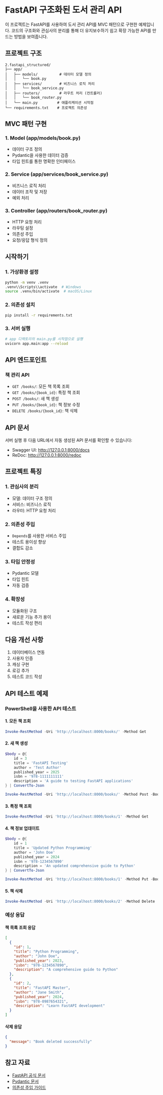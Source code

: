 # FastAPI 구조화된 도서 관리 API

이 프로젝트는 FastAPI를 사용하여 도서 관리 API를 MVC 패턴으로 구현한 예제입니다. 코드의 구조화와 관심사의 분리를 통해 더 유지보수하기 쉽고 확장 가능한 API를 만드는 방법을 보여줍니다.

## 프로젝트 구조

```
2.fastapi_structured/
├── app/
│   ├── models/          # 데이터 모델 정의
│   │   └── book.py
│   ├── services/        # 비즈니스 로직 처리
│   │   └── book_service.py
│   ├── routers/         # 라우트 처리 (컨트롤러)
│   │   └── book_router.py
│   └── main.py         # 애플리케이션 시작점
└── requirements.txt    # 프로젝트 의존성
```

## MVC 패턴 구현

### 1. Model (app/models/book.py)
- 데이터 구조 정의
- Pydantic을 사용한 데이터 검증
- 타입 힌트를 통한 명확한 인터페이스

### 2. Service (app/services/book_service.py)
- 비즈니스 로직 처리
- 데이터 조작 및 저장
- 예외 처리

### 3. Controller (app/routers/book_router.py)
- HTTP 요청 처리
- 라우팅 설정
- 의존성 주입
- 요청/응답 형식 정의

## 시작하기

### 1. 가상환경 설정
```bash
python -m venv .venv
.venv\\Scripts\\activate  # Windows
source .venv/bin/activate  # macOS/Linux
```

### 2. 의존성 설치
```bash
pip install -r requirements.txt
```

### 3. 서버 실행
```bash
# app 디렉토리의 main.py를 시작점으로 실행
uvicorn app.main:app --reload
```

## API 엔드포인트

### 책 관리 API
- `GET /books/`: 모든 책 목록 조회
- `GET /books/{book_id}`: 특정 책 조회
- `POST /books/`: 새 책 생성
- `PUT /books/{book_id}`: 책 정보 수정
- `DELETE /books/{book_id}`: 책 삭제

## API 문서
서버 실행 후 다음 URL에서 자동 생성된 API 문서를 확인할 수 있습니다:
- Swagger UI: http://127.0.0.1:8000/docs
- ReDoc: http://127.0.0.1:8000/redoc

## 프로젝트 특징

### 1. 관심사의 분리
- 모델: 데이터 구조 정의
- 서비스: 비즈니스 로직
- 라우터: HTTP 요청 처리

### 2. 의존성 주입
- `Depends`를 사용한 서비스 주입
- 테스트 용이성 향상
- 결합도 감소

### 3. 타입 안정성
- Pydantic 모델
- 타입 힌트
- 자동 검증

### 4. 확장성
- 모듈화된 구조
- 새로운 기능 추가 용이
- 테스트 작성 편리

## 다음 개선 사항
1. 데이터베이스 연동
2. 사용자 인증
3. 캐싱 구현
4. 로깅 추가
5. 테스트 코드 작성

## API 테스트 예제

### PowerShell을 사용한 API 테스트

#### 1. 모든 책 조회
```powershell
Invoke-RestMethod -Uri 'http://localhost:8000/books/' -Method Get
```

#### 2. 새 책 생성
```powershell
$body = @{
    id = 3
    title = 'FastAPI Testing'
    author = 'Test Author'
    published_year = 2025
    isbn = '978-1111111111'
    description = 'A guide to testing FastAPI applications'
} | ConvertTo-Json

Invoke-RestMethod -Uri 'http://localhost:8000/books/' -Method Post -Body $body -ContentType 'application/json'
```

#### 3. 특정 책 조회
```powershell
Invoke-RestMethod -Uri 'http://localhost:8000/books/1' -Method Get
```

#### 4. 책 정보 업데이트
```powershell
$body = @{
    id = 1
    title = 'Updated Python Programming'
    author = 'John Doe'
    published_year = 2024
    isbn = '978-1234567890'
    description = 'An updated comprehensive guide to Python'
} | ConvertTo-Json

Invoke-RestMethod -Uri 'http://localhost:8000/books/1' -Method Put -Body $body -ContentType 'application/json'
```

#### 5. 책 삭제
```powershell
Invoke-RestMethod -Uri 'http://localhost:8000/books/2' -Method Delete
```

### 예상 응답

#### 책 목록 조회 응답
```json
[
  {
    "id": 1,
    "title": "Python Programming",
    "author": "John Doe",
    "published_year": 2023,
    "isbn": "978-1234567890",
    "description": "A comprehensive guide to Python"
  },
  {
    "id": 2,
    "title": "FastAPI Master",
    "author": "Jane Smith",
    "published_year": 2024,
    "isbn": "978-0987654321",
    "description": "Learn FastAPI development"
  }
]
```

#### 삭제 응답
```json
{
  "message": "Book deleted successfully"
}
```

## 참고 자료
- [FastAPI 공식 문서](https://fastapi.tiangolo.com/)
- [Pydantic 문서](https://pydantic-docs.helpmanual.io/)
- [의존성 주입 가이드](https://fastapi.tiangolo.com/tutorial/dependencies/)
